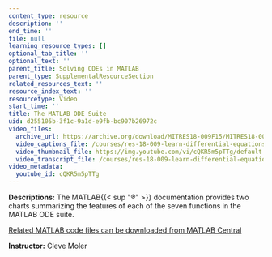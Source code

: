 ```yaml
---
content_type: resource
description: ''
end_time: ''
file: null
learning_resource_types: []
optional_tab_title: ''
optional_text: ''
parent_title: Solving ODEs in MATLAB
parent_type: SupplementalResourceSection
related_resources_text: ''
resource_index_text: ''
resourcetype: Video
start_time: ''
title: The MATLAB ODE Suite
uid: d255105b-3f1c-9a1d-e9fb-bc907b26972c
video_files:
  archive_url: https://archive.org/download/MITRES18-009F15/MITRES18-009F15_odes_09_300k.mp4
  video_captions_file: /courses/res-18-009-learn-differential-equations-up-close-with-gilbert-strang-and-cleve-moler-fall-2015/67d62371b9a85840810fc98986f732c4_cQKR5m5pTTg.vtt
  video_thumbnail_file: https://img.youtube.com/vi/cQKR5m5pTTg/default.jpg
  video_transcript_file: /courses/res-18-009-learn-differential-equations-up-close-with-gilbert-strang-and-cleve-moler-fall-2015/2d1f3884d744452977ea80b2d7ff8d8e_cQKR5m5pTTg.pdf
video_metadata:
  youtube_id: cQKR5m5pTTg
---
```


**Descriptions:** The MATLAB{{< sup "®" >}} documentation provides two charts summarizing the features of each of the seven functions in the MATLAB ODE suite.

[Related MATLAB code files can be downloaded from MATLAB Central](http://www.mathworks.com/matlabcentral/fileexchange/54611)

**Instructor:** Cleve Moler